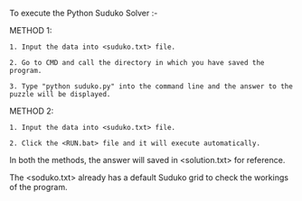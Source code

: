 To execute the Python Suduko Solver :-

METHOD 1:

    1. Input the data into <suduko.txt> file.
	
    2. Go to CMD and call the directory in which you have saved the program.
	
    3. Type "python suduko.py" into the command line and the answer to the puzzle will be displayed.
	
METHOD 2: 

    1. Input the data into <suduko.txt> file.
	
    2. Click the <RUN.bat> file and it will execute automatically.

In both the methods, the answer will saved in <solution.txt> for reference.

The <soduko.txt> already has a default Suduko grid to check the workings of the program.
